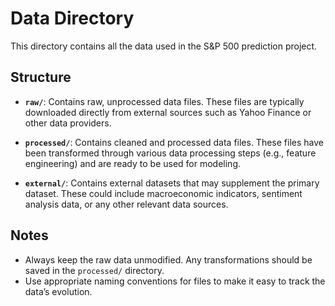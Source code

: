 # Data Directory

This directory contains all the data used in the S&P 500 prediction project.

## Structure

- **`raw/`**: Contains raw, unprocessed data files. These files are typically downloaded directly from external sources such as Yahoo Finance or other data providers.
  
- **`processed/`**: Contains cleaned and processed data files. These files have been transformed through various data processing steps (e.g., feature engineering) and are ready to be used for modeling.
  
- **`external/`**: Contains external datasets that may supplement the primary dataset. These could include macroeconomic indicators, sentiment analysis data, or any other relevant data sources.

## Notes

- Always keep the raw data unmodified. Any transformations should be saved in the `processed/` directory.
- Use appropriate naming conventions for files to make it easy to track the data’s evolution.

